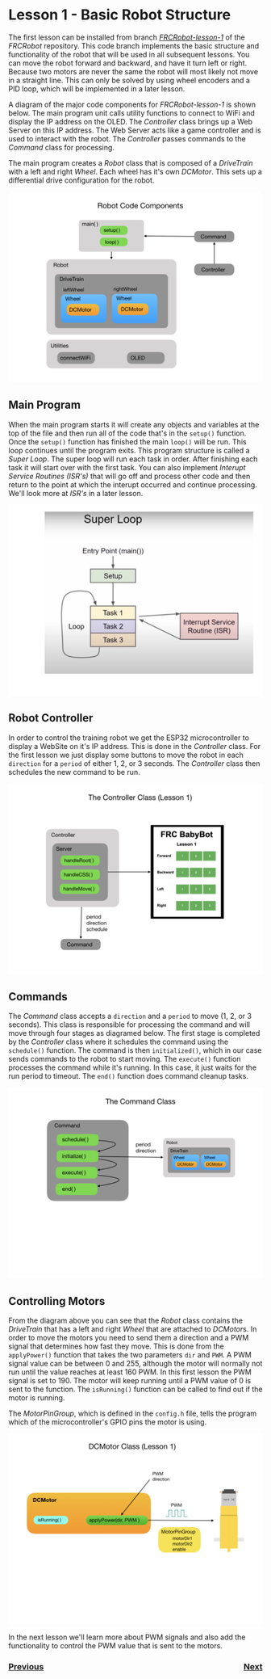 # <a name="code"></a>Lesson 1 - Basic Robot Structure
The first lesson can be installed from branch <i>[FRCRobot-lesson-1](https://github.com/mjwhite8119/FRCRobot/tree/FRCRobot-lesson-1)</i> of the <i>FRCRobot</i> repository. This code branch implements the  basic structure and functionality of the robot that will be used in all subsequent lessons. You can move the robot forward and backward, and have it turn left or right. Because two motors are never the same the robot will most likely not move in a straight line.  This can only be solved by using wheel encoders and a PID loop, which will be implemented in a later lesson.

A diagram of the major code components for <i>FRCRobot-lesson-1</i> is shown below. The main program unit calls utility functions to connect to WiFi and display the IP address on the OLED.  The <i>Controller</i> class brings up a Web Server on this IP address. The Web Server acts like a game controller and is used to interact with the robot. The <i>Controller</i> passes commands to the <i>Command</i> class for processing. 

The main program creates a <i>Robot</i> class that is composed of a <i>DriveTrain</i> with a left and right <i>Wheel</i>.  Each wheel has it's own <i>DCMotor</i>.  This sets up a differential drive configuration for the robot.

![Robot Model](../images/FRCRobot/FRCRobot.001.jpeg)

## Main Program
When the main program starts it will create any objects and variables at the top of the file and then run all of the code that's in the `setup()` function.  Once the `setup()` function has finished the main `loop()` will be run.  This loop continues until the program exits.  This program structure is called a <i>Super Loop</i>.  The super loop will run each task in order. After finishing each task it will start over with the first task. You can also implement <i>Interupt Service Routines (ISR's)</i> that will go off and process other code and then return to the point at which the interupt occurred and continue processing. We'll look more at <i>ISR's</i> in a later lesson.    

![Super Loop](../images/FRCConcepts/FRCConcepts.014.jpeg)

## Robot Controller
In order to control the training robot we get the ESP32 microcontroller to display a WebSite on it's IP address. This is done in the <i>Controller</i> class.  For the first lesson we just display some buttons to move the robot in each `direction` for a `period` of either 1, 2, or 3 seconds. The <i>Controller</i> class then schedules the new command to be run.  

![Robot Controller](../images/FRCRobot/FRCRobot.003.jpeg)

## Commands
The <i>Command</i> class accepts a `direction` and a `period` to move (1, 2, or 3 seconds). This class is responsible for processing the command and will move through four stages as diagramed below.  The first stage is completed by the <i>Controller</i> class where it schedules the command using the `schedule()` function. The command is then `initialized()`, which in our case sends commands to the robot to start moving. The `execute()` function processes  the command while it's running.  In this case, it just waits for the run period to timeout. The `end()` function does command cleanup tasks. 

![Command](../images/FRCRobot/FRCRobot.002.jpeg)

## Controlling Motors
From the diagram above you can see that the <i>Robot</i> class contains the <i>DriveTrain</i> that has a left and right <i>Wheel</i> that are attached to <i>DCMotor</i>s.  In order to move the motors you need to send them a direction and a PWM signal that determines how fast they move. This is done from the `applyPower()` function that takes the two parameters `dir` and `PWM`.  A PWM signal value can be between 0 and 255, although the motor will normally not run until the value reaches at least 160 PWM. In this first lesson the PWM signal is set to 190. The motor will keep running until a PWM value of 0 is sent to the function. The `isRunning()` function can be called to find out if the motor is running. 

The <i>MotorPinGroup</i>, which is defined in the `config.h` file, tells the program which of the microcontroller's GPIO pins the motor is using.

![DCMotor](../images/FRCRobot/FRCRobot.006.jpeg)

In the next lesson we'll learn more about PWM signals and also add the functionality to control the PWM value that is sent to the motors. 

<h3><span style="float:left">
<a href="code0">Previous</a></span>
<span style="float:right">
<a href="code2">Next</a></span></h3>
